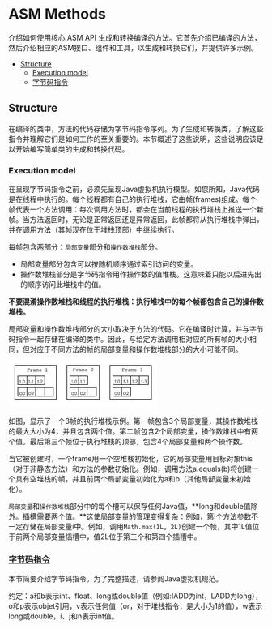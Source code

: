 # ASM Methods

介绍如何使用核心 ASM API 生成和转换编译的方法。它首先介绍已编译的方法，然后介绍相应的ASM接口、组件和工具，以生成和转换它们，并提供许多示例。

* [Structure](#Structure)
  * [Execution model](#Executionmodel)
  * [字节码指令](#字节码指令)

## <a name="Structure">Structure</a>

在编译的类中，方法的代码存储为字节码指令序列。为了生成和转换类，了解这些指令并理解它们是如何工作的至关重要的。本节概述了这些说明，这些说明应该足以开始编写简单类的生成和转换代码。

### <a name="Executionmodel">Execution model</a>

在呈现字节码指令之前，必须先呈现Java虚拟机执行模型。如您所知，Java代码是在线程中执行的。每个线程都有自己的执行堆栈，它由帧(frames)组成。每个帧代表一个方法调用：每次调用方法时，都会在当前线程的执行堆栈上推送一个新帧。当方法返回时，无论是正常返回还是异常返回，此帧都将从执行堆栈中弹出，并在调用方法（其帧现在位于堆栈顶部）中继续执行。

每帧包含两部分：`局部变量`部分和`操作数堆栈`部分。

* 局部变量部分包含可以按随机顺序通过索引访问的变量。
* 操作数堆栈部分是字节码指令用作操作数的值堆栈。这意味着只能以后进先出的顺序访问此堆栈中的值。

**不要混淆操作数堆栈和线程的执行堆栈：执行堆栈中的每个帧都包含自己的操作数堆栈。**

局部变量和操作数堆栈部分的大小取决于方法的代码。它在编译时计算，并与字节码指令一起存储在编译的类中。因此，与给定方法调用相对应的所有帧的大小相同，但对应于不同方法的帧的局部变量和操作数堆栈部分的大小可能不同。

![](./imgs/An-execution-stack-with-3frames.png)

如图，显示了一个3帧的执行堆栈示例。第一帧包含3个局部变量，其操作数堆栈的最大大小为4，并且包含两个值。第二帧包含2个局部变量，操作数堆栈中有两个值。最后第三个帧位于执行堆栈的顶部，包含4个局部变量和两个操作数。

当它被创建时，一个frame用一个空堆栈初始化，它的局部变量用目标对象this（对于非静态方法）和方法的参数初始化。例如，调用方法a.equals(b)将创建一个具有空堆栈的帧，并且前两个局部变量初始化为a和b（其他局部变量未初始化）。

`局部变量`和`操作数堆栈`部分中的每个槽可以保存任何Java值，**long和double值除外。插槽需要两个值。**这使局部变量的管理变得复杂：例如，第i个方法参数不一定存储在局部变量i中。例如，调用`Math.max(1L, 2L)`创建一个帧，其中1L值位于前两个局部变量插槽中，值2L位于第三个和第四个插槽中。

### <a name="字节码指令">[字节码指令](./bytecodeInstructions.md)</a>

本节简要介绍字节码指令。为了完整描述，请参阅Java虚拟机规范。

约定：a和b表示int、float、long或double值（例如:IADD为int，LADD为long），o和p表示objet引用，v表示任何值（or，对于堆栈指令，是大小为1的值），w表示long或double，i、j和n表示int值。


